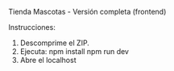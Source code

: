 
Tienda Mascotas - Versión completa (frontend)

Instrucciones:
1. Descomprime el ZIP.
2. Ejecuta:
   npm install
   npm run dev
3. Abre el localhost
